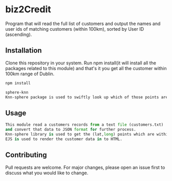 # biz2Credit

Program that will read the full list of customers and output the names and user ids of matching customers (within 100km), sorted by User ID (ascending).

## Installation

Clone this repository in your system.
Run npm install(it will install all the packages related to this module) and that's it you get all the customer within 100km range of Dublin.

```bash
npm install 
```
```bash
sphere-knn   
Knn-sphere package is used to swiftly look up which of those points are near a given latitude, longitude pair.
```
## Usage

```python
This module read a customers records from a text file (customers.txt) 
and convert that data to JSON format for further process.
Knn-sphere library is used to get the (lat,long) points which are within the range of 100km of Dublin
EJS is used to render the customer data in to HTML.
```

## Contributing
Pull requests are welcome. For major changes, please open an issue first to discuss what you would like to change.


